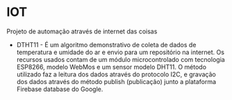 # IOT
Projeto de automação através de internet das coisas

* DTHT11 - É um algoritmo demonstrativo de coleta de dados de temperatura e umidade do ar e envio para  um repositório na internet. Os recursos usados contam de um módulo microcontrolado com tecnologia ESP8266, modelo WebMos e um sensor modelo DHT11. O método utilizado faz a leitura dos dados através do protocolo I2C, e gravação dos dados através do método publish (publicação) junto a plataforma Firebase database do Google.

